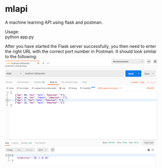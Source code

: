 # mlapi
A machine learning API using flask and postman.

Usage:  
python app.py

After you have started the Flask server successfully, you then need to enter the right URL with the correct port number in Postman. It should look similar to the following:
![](postman.png)